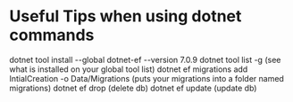 # Useful Tips when using dotnet commands

dotnet tool install --global dotnet-ef --version 7.0.9
dotnet tool list -g (see what is installed on your global tool list)
dotnet ef migrations add IntialCreation -o Data/Migrations (puts your migrations into a folder named migrations)
dotnet ef drop (delete db)
dotnet ef update (update db)
  